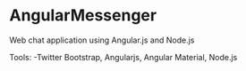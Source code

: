 # AngularMessenger
Web chat application using Angular.js and Node.js

Tools:
-Twitter Bootstrap, Angularjs, Angular Material, Node.js
